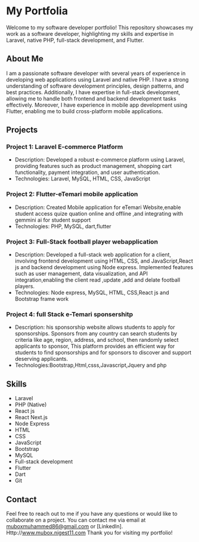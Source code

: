 # My Portfolia

Welcome to my software developer portfolio! This repository showcases my work as a software developer, highlighting my skills and expertise in Laravel, native PHP, full-stack development, and Flutter.

## About Me

I am a passionate software developer with several years of experience in developing web applications using Laravel and native PHP. I have a strong understanding of software development principles, design patterns, and best practices. Additionally, I have expertise in full-stack development, allowing me to handle both frontend and backend development tasks effectively. Moreover, I have experience in mobile app development using Flutter, enabling me to build cross-platform mobile applications.

## Projects

### Project 1: Laravel E-commerce Platform
- Description: Developed a robust e-commerce platform using Laravel, providing features such as product management, shopping cart functionality, payment integration, and user authentication.
- Technologies: Laravel, MySQL, HTML, CSS, JavaScript

### Project 2: Flutter-eTemari mobile application
- Description: Created Mobile application for eTemari Website,enable student access quize quation online and offline ,and integrating with gemmini ai for student support
- Technologies: PHP, MySQL, dart,flutter 

### Project 3: Full-Stack football player webapplication 
- Description: Developed a full-stack web application for a client, involving frontend development using HTML, CSS, and JavaScript,React js and backend development using Node express. Implemented features such as user management, data visualization, and API integration,enabling the client read ,update ,add and delate football players.
- Technologies: Node express, MySQL, HTML, CSS,React js and Bootstrap frame work

### Project 4: full Stack e-Temari sponsershitp
- Description: his sponsorship website allows students to apply for sponsorships. Sponsors from any country can search students by criteria like age, region, address, and school, then randomly select applicants to sponsor, This platform provides an efficient way for students to find sponsorships and for sponsors to discover and support deserving applicants.
- Technologies:Bootstrap,Html,csss,Javascript,Jquery and php

## Skills

- Laravel
- PHP (Native)
- React js
- React Next.js
- Node Express
- HTML
- CSS
- JavaScript
- Bootstrap
- MySQL
- Full-stack development
- Flutter
- Dart
- Git

## Contact

Feel free to reach out to me if you have any questions or would like to collaborate on a project. You can contact me via email at [muboxmuhammed86@gmail.com](mubemuhammed0985@gmail.com) or  [LinkedIn].
Http://www.mubox.nigest11.com
Thank you for visiting my portfolio!

